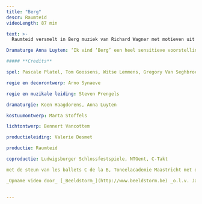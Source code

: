 ```yaml
---
title: "Berg"
descr: Raumteid
videoLength: 87 min

text: >-
  Raumteid versmelt in Berg muziek van Richard Wagner met motieven uit 'De Toverberg' van Thomas Mann. Op scène zien we vier mensen die samen een berglandschap opbouwen. Als ze daarna elk apart een moment van verstilling opzoeken, lijkt de berg op steeds weer andere manieren terug te spreken.

Dramaturge Anna Luyten: ‘Ik vind ‘Berg’ een heel sensitieve voorstelling, die vraagt om al je zintuigen open te zetten. Je duikt niet onder in een bad van sensaties , maar je komt op een langzamere manier terecht in een meer vervullende zintuiglijkheid. Het is een onderzoek naar hoe je met zowel eigentijdse als nostalgische middelen thema’s als wandelen, nostalgie en verdwalen in elkaars gedachten op scène kan zetten.’

##### **Credits**

spel: Pascale Platel, Tom Goossens, Witse Lemmens, Gregory Van Seghbroeck

regie en decorontwerp: Arno Synaeve

regie en muzikale leiding: Steven Prengels

dramaturgie: Koen Haagdorens, Anna Luyten

kostuumontwerp: Marta Stoffels

lichtontwerp: Bennert Vancottem

productieleiding: Valerie Desmet

productie: Raumteid

coproductie: Ludwigsburger Schlossfestspiele, NTGent, C-Takt

met de steun van les ballets C de la B, Toneelacademie Maastricht met dank aan Bart Van Den Eynde, Eva Line De Boer, Christophe Aussems, Merel Denie, Ludy Graffelman, Rosa Vrij, Anne De Loos, Simon Van Parys, Annemie Marchand, Kopergietery, alle medewerkers van de Minardschouwburg en les ballets C de la B,decoratelier NTGent, Hanssens Hout

_Opname video door_ [_Beeldstorm_](http://www.beeldstorm.be) _o.l.v. Jan Bosteels_  

‍
---
```

